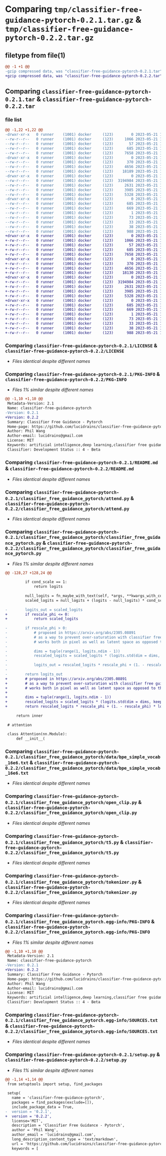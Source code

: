 # Comparing `tmp/classifier-free-guidance-pytorch-0.2.1.tar.gz` & `tmp/classifier-free-guidance-pytorch-0.2.2.tar.gz`

## filetype from file(1)

```diff
@@ -1 +1 @@
-gzip compressed data, was "classifier-free-guidance-pytorch-0.2.1.tar", last modified: Sun May 21 18:40:22 2023, max compression
+gzip compressed data, was "classifier-free-guidance-pytorch-0.2.2.tar", last modified: Sun May 21 18:47:21 2023, max compression
```

## Comparing `classifier-free-guidance-pytorch-0.2.1.tar` & `classifier-free-guidance-pytorch-0.2.2.tar`

### file list

```diff
@@ -1,22 +1,22 @@
-drwxr-xr-x   0 runner    (1001) docker     (123)        0 2023-05-21 18:40:22.270277 classifier-free-guidance-pytorch-0.2.1/
--rw-r--r--   0 runner    (1001) docker     (123)     1066 2023-05-21 18:40:11.000000 classifier-free-guidance-pytorch-0.2.1/LICENSE
--rw-r--r--   0 runner    (1001) docker     (123)       57 2023-05-21 18:40:11.000000 classifier-free-guidance-pytorch-0.2.1/MANIFEST.in
--rw-r--r--   0 runner    (1001) docker     (123)      685 2023-05-21 18:40:22.270277 classifier-free-guidance-pytorch-0.2.1/PKG-INFO
--rw-r--r--   0 runner    (1001) docker     (123)     7658 2023-05-21 18:40:11.000000 classifier-free-guidance-pytorch-0.2.1/README.md
-drwxr-xr-x   0 runner    (1001) docker     (123)        0 2023-05-21 18:40:22.266277 classifier-free-guidance-pytorch-0.2.1/classifier_free_guidance_pytorch/
--rw-r--r--   0 runner    (1001) docker     (123)      370 2023-05-21 18:40:11.000000 classifier-free-guidance-pytorch-0.2.1/classifier_free_guidance_pytorch/__init__.py
--rw-r--r--   0 runner    (1001) docker     (123)     4656 2023-05-21 18:40:11.000000 classifier-free-guidance-pytorch-0.2.1/classifier_free_guidance_pytorch/attend.py
--rw-r--r--   0 runner    (1001) docker     (123)    18189 2023-05-21 18:40:11.000000 classifier-free-guidance-pytorch-0.2.1/classifier_free_guidance_pytorch/classifier_free_guidance_pytorch.py
-drwxr-xr-x   0 runner    (1001) docker     (123)        0 2023-05-21 18:40:22.266277 classifier-free-guidance-pytorch-0.2.1/classifier_free_guidance_pytorch/data/
--rw-r--r--   0 runner    (1001) docker     (123)  3194984 2023-05-21 18:40:11.000000 classifier-free-guidance-pytorch-0.2.1/classifier_free_guidance_pytorch/data/bpe_simple_vocab_16e6.txt
--rw-r--r--   0 runner    (1001) docker     (123)     2631 2023-05-21 18:40:11.000000 classifier-free-guidance-pytorch-0.2.1/classifier_free_guidance_pytorch/open_clip.py
--rw-r--r--   0 runner    (1001) docker     (123)     3985 2023-05-21 18:40:11.000000 classifier-free-guidance-pytorch-0.2.1/classifier_free_guidance_pytorch/t5.py
--rw-r--r--   0 runner    (1001) docker     (123)     5328 2023-05-21 18:40:11.000000 classifier-free-guidance-pytorch-0.2.1/classifier_free_guidance_pytorch/tokenizer.py
-drwxr-xr-x   0 runner    (1001) docker     (123)        0 2023-05-21 18:40:22.266277 classifier-free-guidance-pytorch-0.2.1/classifier_free_guidance_pytorch.egg-info/
--rw-r--r--   0 runner    (1001) docker     (123)      685 2023-05-21 18:40:22.000000 classifier-free-guidance-pytorch-0.2.1/classifier_free_guidance_pytorch.egg-info/PKG-INFO
--rw-r--r--   0 runner    (1001) docker     (123)      669 2023-05-21 18:40:22.000000 classifier-free-guidance-pytorch-0.2.1/classifier_free_guidance_pytorch.egg-info/SOURCES.txt
--rw-r--r--   0 runner    (1001) docker     (123)        1 2023-05-21 18:40:22.000000 classifier-free-guidance-pytorch-0.2.1/classifier_free_guidance_pytorch.egg-info/dependency_links.txt
--rw-r--r--   0 runner    (1001) docker     (123)       73 2023-05-21 18:40:22.000000 classifier-free-guidance-pytorch-0.2.1/classifier_free_guidance_pytorch.egg-info/requires.txt
--rw-r--r--   0 runner    (1001) docker     (123)       33 2023-05-21 18:40:22.000000 classifier-free-guidance-pytorch-0.2.1/classifier_free_guidance_pytorch.egg-info/top_level.txt
--rw-r--r--   0 runner    (1001) docker     (123)       38 2023-05-21 18:40:22.270277 classifier-free-guidance-pytorch-0.2.1/setup.cfg
--rw-r--r--   0 runner    (1001) docker     (123)      988 2023-05-21 18:40:11.000000 classifier-free-guidance-pytorch-0.2.1/setup.py
+drwxr-xr-x   0 runner    (1001) docker     (123)        0 2023-05-21 18:47:21.276396 classifier-free-guidance-pytorch-0.2.2/
+-rw-r--r--   0 runner    (1001) docker     (123)     1066 2023-05-21 18:47:06.000000 classifier-free-guidance-pytorch-0.2.2/LICENSE
+-rw-r--r--   0 runner    (1001) docker     (123)       57 2023-05-21 18:47:06.000000 classifier-free-guidance-pytorch-0.2.2/MANIFEST.in
+-rw-r--r--   0 runner    (1001) docker     (123)      685 2023-05-21 18:47:21.276396 classifier-free-guidance-pytorch-0.2.2/PKG-INFO
+-rw-r--r--   0 runner    (1001) docker     (123)     7658 2023-05-21 18:47:06.000000 classifier-free-guidance-pytorch-0.2.2/README.md
+drwxr-xr-x   0 runner    (1001) docker     (123)        0 2023-05-21 18:47:21.268396 classifier-free-guidance-pytorch-0.2.2/classifier_free_guidance_pytorch/
+-rw-r--r--   0 runner    (1001) docker     (123)      370 2023-05-21 18:47:06.000000 classifier-free-guidance-pytorch-0.2.2/classifier_free_guidance_pytorch/__init__.py
+-rw-r--r--   0 runner    (1001) docker     (123)     4656 2023-05-21 18:47:06.000000 classifier-free-guidance-pytorch-0.2.2/classifier_free_guidance_pytorch/attend.py
+-rw-r--r--   0 runner    (1001) docker     (123)    18130 2023-05-21 18:47:06.000000 classifier-free-guidance-pytorch-0.2.2/classifier_free_guidance_pytorch/classifier_free_guidance_pytorch.py
+drwxr-xr-x   0 runner    (1001) docker     (123)        0 2023-05-21 18:47:21.268396 classifier-free-guidance-pytorch-0.2.2/classifier_free_guidance_pytorch/data/
+-rw-r--r--   0 runner    (1001) docker     (123)  3194984 2023-05-21 18:47:06.000000 classifier-free-guidance-pytorch-0.2.2/classifier_free_guidance_pytorch/data/bpe_simple_vocab_16e6.txt
+-rw-r--r--   0 runner    (1001) docker     (123)     2631 2023-05-21 18:47:06.000000 classifier-free-guidance-pytorch-0.2.2/classifier_free_guidance_pytorch/open_clip.py
+-rw-r--r--   0 runner    (1001) docker     (123)     3985 2023-05-21 18:47:06.000000 classifier-free-guidance-pytorch-0.2.2/classifier_free_guidance_pytorch/t5.py
+-rw-r--r--   0 runner    (1001) docker     (123)     5328 2023-05-21 18:47:06.000000 classifier-free-guidance-pytorch-0.2.2/classifier_free_guidance_pytorch/tokenizer.py
+drwxr-xr-x   0 runner    (1001) docker     (123)        0 2023-05-21 18:47:21.268396 classifier-free-guidance-pytorch-0.2.2/classifier_free_guidance_pytorch.egg-info/
+-rw-r--r--   0 runner    (1001) docker     (123)      685 2023-05-21 18:47:21.000000 classifier-free-guidance-pytorch-0.2.2/classifier_free_guidance_pytorch.egg-info/PKG-INFO
+-rw-r--r--   0 runner    (1001) docker     (123)      669 2023-05-21 18:47:21.000000 classifier-free-guidance-pytorch-0.2.2/classifier_free_guidance_pytorch.egg-info/SOURCES.txt
+-rw-r--r--   0 runner    (1001) docker     (123)        1 2023-05-21 18:47:21.000000 classifier-free-guidance-pytorch-0.2.2/classifier_free_guidance_pytorch.egg-info/dependency_links.txt
+-rw-r--r--   0 runner    (1001) docker     (123)       73 2023-05-21 18:47:21.000000 classifier-free-guidance-pytorch-0.2.2/classifier_free_guidance_pytorch.egg-info/requires.txt
+-rw-r--r--   0 runner    (1001) docker     (123)       33 2023-05-21 18:47:21.000000 classifier-free-guidance-pytorch-0.2.2/classifier_free_guidance_pytorch.egg-info/top_level.txt
+-rw-r--r--   0 runner    (1001) docker     (123)       38 2023-05-21 18:47:21.276396 classifier-free-guidance-pytorch-0.2.2/setup.cfg
+-rw-r--r--   0 runner    (1001) docker     (123)      988 2023-05-21 18:47:06.000000 classifier-free-guidance-pytorch-0.2.2/setup.py
```

### Comparing `classifier-free-guidance-pytorch-0.2.1/LICENSE` & `classifier-free-guidance-pytorch-0.2.2/LICENSE`

 * *Files identical despite different names*

### Comparing `classifier-free-guidance-pytorch-0.2.1/PKG-INFO` & `classifier-free-guidance-pytorch-0.2.2/PKG-INFO`

 * *Files 1% similar despite different names*

```diff
@@ -1,10 +1,10 @@
 Metadata-Version: 2.1
 Name: classifier-free-guidance-pytorch
-Version: 0.2.1
+Version: 0.2.2
 Summary: Classifier Free Guidance - Pytorch
 Home-page: https://github.com/lucidrains/classifier-free-guidance-pytorch
 Author: Phil Wang
 Author-email: lucidrains@gmail.com
 License: MIT
 Keywords: artificial intelligence,deep learning,classifier free guidance,text conditioning and guidance
 Classifier: Development Status :: 4 - Beta
```

### Comparing `classifier-free-guidance-pytorch-0.2.1/README.md` & `classifier-free-guidance-pytorch-0.2.2/README.md`

 * *Files identical despite different names*

### Comparing `classifier-free-guidance-pytorch-0.2.1/classifier_free_guidance_pytorch/attend.py` & `classifier-free-guidance-pytorch-0.2.2/classifier_free_guidance_pytorch/attend.py`

 * *Files identical despite different names*

### Comparing `classifier-free-guidance-pytorch-0.2.1/classifier_free_guidance_pytorch/classifier_free_guidance_pytorch.py` & `classifier-free-guidance-pytorch-0.2.2/classifier_free_guidance_pytorch/classifier_free_guidance_pytorch.py`

 * *Files 1% similar despite different names*

```diff
@@ -128,27 +128,24 @@
 
         if cond_scale == 1:
             return logits
 
         null_logits = fn_maybe_with_text(self, *args, **kwargs_with_cond_dropout)
         scaled_logits = null_logits + (logits - null_logits) * cond_scale
 
-        logits_out = scaled_logits
+        if rescale_phi <= 0:
+            return scaled_logits
 
-        if rescale_phi > 0:
-            # proposed in https://arxiv.org/abs/2305.08891
-            # as a way to prevent over-saturation with classifier free guidance
-            # works both in pixel as well as latent space as opposed to the solution from imagen
-
-            dims = tuple(range(1, logits.ndim - 1))
-            rescaled_logits = scaled_logits * (logits.std(dim = dims, keepdim = True) / scaled_logits.std(dim = dims, keepdim= True))
-
-            logits_out = rescaled_logits * rescale_phi + (1. - rescale_phi) * logits
-
-        return logits_out
+        # proposed in https://arxiv.org/abs/2305.08891
+        # as a way to prevent over-saturation with classifier free guidance
+        # works both in pixel as well as latent space as opposed to the solution from imagen
+
+        dims = tuple(range(1, logits.ndim - 1))
+        rescaled_logits = scaled_logits * (logits.std(dim = dims, keepdim = True) / scaled_logits.std(dim = dims, keepdim= True))
+        return rescaled_logits * rescale_phi + (1. - rescale_phi) * logits
 
     return inner
 
 # attention
 
 class Attention(nn.Module):
     def __init__(
```

### Comparing `classifier-free-guidance-pytorch-0.2.1/classifier_free_guidance_pytorch/data/bpe_simple_vocab_16e6.txt` & `classifier-free-guidance-pytorch-0.2.2/classifier_free_guidance_pytorch/data/bpe_simple_vocab_16e6.txt`

 * *Files identical despite different names*

### Comparing `classifier-free-guidance-pytorch-0.2.1/classifier_free_guidance_pytorch/open_clip.py` & `classifier-free-guidance-pytorch-0.2.2/classifier_free_guidance_pytorch/open_clip.py`

 * *Files identical despite different names*

### Comparing `classifier-free-guidance-pytorch-0.2.1/classifier_free_guidance_pytorch/t5.py` & `classifier-free-guidance-pytorch-0.2.2/classifier_free_guidance_pytorch/t5.py`

 * *Files identical despite different names*

### Comparing `classifier-free-guidance-pytorch-0.2.1/classifier_free_guidance_pytorch/tokenizer.py` & `classifier-free-guidance-pytorch-0.2.2/classifier_free_guidance_pytorch/tokenizer.py`

 * *Files identical despite different names*

### Comparing `classifier-free-guidance-pytorch-0.2.1/classifier_free_guidance_pytorch.egg-info/PKG-INFO` & `classifier-free-guidance-pytorch-0.2.2/classifier_free_guidance_pytorch.egg-info/PKG-INFO`

 * *Files 1% similar despite different names*

```diff
@@ -1,10 +1,10 @@
 Metadata-Version: 2.1
 Name: classifier-free-guidance-pytorch
-Version: 0.2.1
+Version: 0.2.2
 Summary: Classifier Free Guidance - Pytorch
 Home-page: https://github.com/lucidrains/classifier-free-guidance-pytorch
 Author: Phil Wang
 Author-email: lucidrains@gmail.com
 License: MIT
 Keywords: artificial intelligence,deep learning,classifier free guidance,text conditioning and guidance
 Classifier: Development Status :: 4 - Beta
```

### Comparing `classifier-free-guidance-pytorch-0.2.1/classifier_free_guidance_pytorch.egg-info/SOURCES.txt` & `classifier-free-guidance-pytorch-0.2.2/classifier_free_guidance_pytorch.egg-info/SOURCES.txt`

 * *Files identical despite different names*

### Comparing `classifier-free-guidance-pytorch-0.2.1/setup.py` & `classifier-free-guidance-pytorch-0.2.2/setup.py`

 * *Files 1% similar despite different names*

```diff
@@ -1,14 +1,14 @@
 from setuptools import setup, find_packages
 
 setup(
   name = 'classifier-free-guidance-pytorch',
   packages = find_packages(exclude=[]),
   include_package_data = True,
-  version = '0.2.1',
+  version = '0.2.2',
   license='MIT',
   description = 'Classifier Free Guidance - Pytorch',
   author = 'Phil Wang',
   author_email = 'lucidrains@gmail.com',
   long_description_content_type = 'text/markdown',
   url = 'https://github.com/lucidrains/classifier-free-guidance-pytorch',
   keywords = [
```

